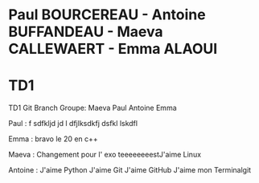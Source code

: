 # Paul BOURCEREAU - Antoine BUFFANDEAU - Maeva CALLEWAERT - Emma ALAOUI
# TD1
TD1 Git Branch
Groupe:
Maeva
Paul
Antoine
Emma

Paul :
f sdfkljd jd
l dfjlksdkfj dsfkl
lskdfl

Emma :
bravo
le
20
en c++

Maeva :
Changement
pour
l'
exo
teeeeeeeestJ'aime Linux

Antoine :
J'aime Python
J'aime Git 
J'aime GitHub
J'aime mon Terminalgit 
